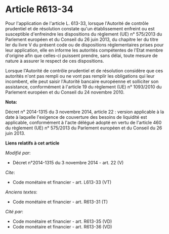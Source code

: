 # Article R613-34

Pour l'application de l'article L. 613-33, lorsque l'Autorité de contrôle prudentiel et de résolution constate qu'un
établissement enfreint ou est susceptible d'enfreindre les dispositions du règlement (UE) n° 575/2013 du Parlement européen
et du Conseil du 26 juin 2013, du chapitre Ier du titre Ier du livre V du présent code ou de dispositions réglementaires
prises pour leur application, elle en informe les autorités compétentes de l'Etat membre d'origine afin que celles-ci
puissent prendre, sans délai, toute mesure de nature à assurer le respect de ces dispositions.

Lorsque l'Autorité de contrôle prudentiel et de résolution considère que ces autorités n'ont pas rempli ou ne vont pas
remplir les obligations qui leur incombent, elle peut saisir l'Autorité bancaire européenne et solliciter son assistance,
conformément à l'article 19 du règlement (UE) n° 1093/2010 du Parlement européen et du Conseil du 24 novembre 2010.

**Nota:**

Décret n° 2014-1315 du 3 novembre 2014, article 22 : version applicable à la date à laquelle l'exigence de couverture des
besoins de liquidité est applicable, conformément à l'acte délégué adopté en vertu de l'article 460 du règlement (UE) n°
575/2013 du Parlement européen et du Conseil du 26 juin 2013.

**Liens relatifs à cet article**

_Modifié par_:

  - Décret n°2014-1315 du 3 novembre 2014 - art. 22 (V)

_Cite_:

  - Code monétaire et financier - art. L613-33 (VT)

_Anciens textes_:

  - Code monétaire et financier - art. R613-31 (T)

_Cité par_:

  - Code monétaire et financier - art. R613-35 (VD)
  - Code monétaire et financier - art. R613-36 (VD)
